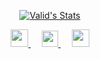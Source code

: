 <p align="center">
  <a href="https://github.com/ay-valid" class="rich-diff-level-one">
    <img src="https://github-readme-stats.vercel.app/api?username=ay-valid&title_color=333&text_color=777" alt="Valid's Stats" >
  </a>
</p>

<p align="center">
  <a href= "https://instagram.com/saamii.ue">
    <img src="https://img.icons8.com/ios-glyphs/256/808080/instagram-new.svg" width="28px"/>
  </a>
  &emsp;
  <a href="https://twitter.com/ay_valid">
    <img src="https://img.icons8.com/ios-filled/256/808080/twitter.svg" width="26px"/>
  </a>
  &emsp;
  <a href="https://saamii.de">
    <img src="https://img.icons8.com/material/256/808080/globe--v1.png" width="28px"/>
  </a>
</p>
